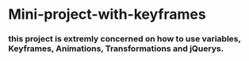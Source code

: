 # Mini-project-with-keyframes

### this project is extremly concerned on how to use variables, Keyframes, Animations, Transformations and jQuerys.
